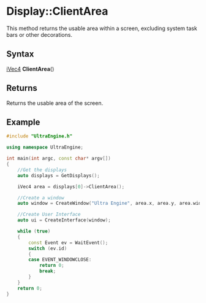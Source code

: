 # Display::ClientArea

This method returns the usable area within a screen, excluding system task bars or other decorations.

## Syntax

[iVec4](iVec4.md) **ClientArea**()

## Returns

Returns the usable area of the screen.

## Example

```c++
#include "UltraEngine.h"

using namespace UltraEngine;

int main(int argc, const char* argv[])
{
    //Get the displays
    auto displays = GetDisplays();

    iVec4 area = displays[0]->ClientArea();

    //Create a window
    auto window = CreateWindow("Ultra Engine", area.x, area.y, area.width, area.height, displays[0], WINDOW_TITLEBAR | WINDOW_RESIZABLE);

    //Create User Interface
    auto ui = CreateInterface(window);

    while (true)
    {
        const Event ev = WaitEvent();
        switch (ev.id)
        {
        case EVENT_WINDOWCLOSE:
            return 0;
            break;
        }
    }
    return 0;
}
```
